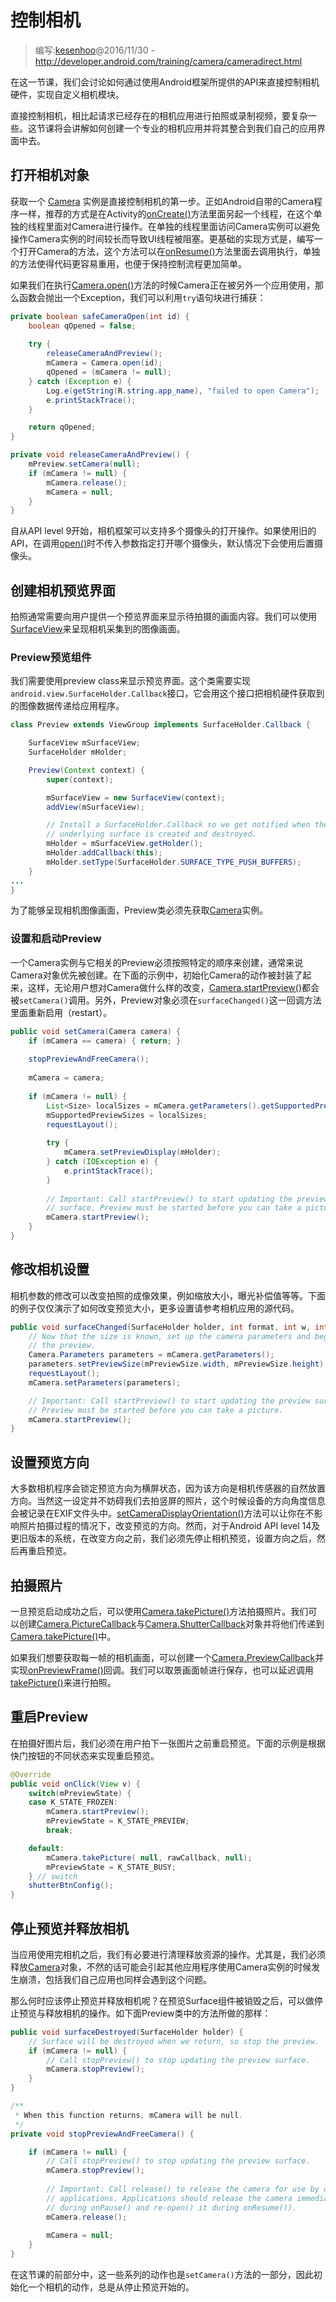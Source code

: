 # 控制相机

> 编写:[kesenhoo](https://github.com/kesenhoo)@2016/11/30 - <http://developer.android.com/training/camera/cameradirect.html> 

在这一节课，我们会讨论如何通过使用Android框架所提供的API来直接控制相机硬件，实现自定义相机模块。

直接控制相机，相比起请求已经存在的相机应用进行拍照或录制视频，要复杂一些。这节课将会讲解如何创建一个专业的相机应用并将其整合到我们自己的应用界面中去。

## 打开相机对象

获取一个 [Camera](http://developer.android.com/reference/android/hardware/Camera.html) 实例是直接控制相机的第一步。正如Android自带的Camera程序一样，推荐的方式是在Activity的<a href="http://developer.android.com/reference/android/app/Activity.html#onCreate(android.os.Bundle)">onCreate()</a>方法里面另起一个线程，在这个单独的线程里面对Camera进行操作。在单独的线程里面访问Camera实例可以避免操作Camera实例的时间较长而导致UI线程被阻塞。更基础的实现方式是，编写一个打开Camera的方法，这个方法可以在<a href="http://developer.android.com/reference/android/app/Activity.html#onResume()">onResume()</a>方法里面去调用执行，单独的方法使得代码更容易重用，也便于保持控制流程更加简单。

如果我们在执行<a href="http://developer.android.com/reference/android/hardware/Camera.html#open()">Camera.open()</a>方法的时候Camera正在被另外一个应用使用，那么函数会抛出一个Exception，我们可以利用`try`语句块进行捕获：

```java
private boolean safeCameraOpen(int id) {
    boolean qOpened = false;
  
    try {
        releaseCameraAndPreview();
        mCamera = Camera.open(id);
        qOpened = (mCamera != null);
    } catch (Exception e) {
        Log.e(getString(R.string.app_name), "failed to open Camera");
        e.printStackTrace();
    }

    return qOpened;    
}

private void releaseCameraAndPreview() {
    mPreview.setCamera(null);
    if (mCamera != null) {
        mCamera.release();
        mCamera = null;
    }
}
```

自从API level 9开始，相机框架可以支持多个摄像头的打开操作。如果使用旧的API，在调用<a href="http://developer.android.com/reference/android/hardware/Camera.html#open()">open()</a>时不传入参数指定打开哪个摄像头，默认情况下会使用后置摄像头。

## 创建相机预览界面

拍照通常需要向用户提供一个预览界面来显示待拍摄的画面内容。我们可以使用[SurfaceView](http://developer.android.com/reference/android/view/SurfaceView.html)来呈现相机采集到的图像画面。

### Preview预览组件

我们需要使用preview class来显示预览界面。这个类需要实现`android.view.SurfaceHolder.Callback`接口，它会用这个接口把相机硬件获取到的图像数据传递给应用程序。

```java
class Preview extends ViewGroup implements SurfaceHolder.Callback {

    SurfaceView mSurfaceView;
    SurfaceHolder mHolder;

    Preview(Context context) {
        super(context);

        mSurfaceView = new SurfaceView(context);
        addView(mSurfaceView);

        // Install a SurfaceHolder.Callback so we get notified when the
        // underlying surface is created and destroyed.
        mHolder = mSurfaceView.getHolder();
        mHolder.addCallback(this);
        mHolder.setType(SurfaceHolder.SURFACE_TYPE_PUSH_BUFFERS);
    }
...
}
```

为了能够呈现相机图像画面，Preview类必须先获取[Camera](http://developer.android.com/reference/android/hardware/Camera.html)实例。

### 设置和启动Preview

一个Camera实例与它相关的Preview必须按照特定的顺序来创建，通常来说Camera对象优先被创建。在下面的示例中，初始化Camera的动作被封装了起来，这样，无论用户想对Camera做什么样的改变，<a href="http://developer.android.com/reference/android/hardware/Camera.html#startPreview()">Camera.startPreview()</a>都会被`setCamera()`调用。另外，Preview对象必须在`surfaceChanged()`这一回调方法里面重新启用（restart）。

```java
public void setCamera(Camera camera) {
    if (mCamera == camera) { return; }
    
    stopPreviewAndFreeCamera();
    
    mCamera = camera;
    
    if (mCamera != null) {
        List<Size> localSizes = mCamera.getParameters().getSupportedPreviewSizes();
        mSupportedPreviewSizes = localSizes;
        requestLayout();
      
        try {
            mCamera.setPreviewDisplay(mHolder);
        } catch (IOException e) {
            e.printStackTrace();
        }
      
        // Important: Call startPreview() to start updating the preview
        // surface. Preview must be started before you can take a picture.
        mCamera.startPreview();
    }
}
```

## 修改相机设置

相机参数的修改可以改变拍照的成像效果，例如缩放大小，曝光补偿值等等。下面的例子仅仅演示了如何改变预览大小，更多设置请参考相机应用的源代码。

```java
public void surfaceChanged(SurfaceHolder holder, int format, int w, int h) {
    // Now that the size is known, set up the camera parameters and begin
    // the preview.
    Camera.Parameters parameters = mCamera.getParameters();
    parameters.setPreviewSize(mPreviewSize.width, mPreviewSize.height);
    requestLayout();
    mCamera.setParameters(parameters);

    // Important: Call startPreview() to start updating the preview surface.
    // Preview must be started before you can take a picture.
    mCamera.startPreview();
}
```

## 设置预览方向

大多数相机程序会锁定预览方向为横屏状态，因为该方向是相机传感器的自然放置方向。当然这一设定并不妨碍我们去拍竖屏的照片，这个时候设备的方向角度信息会被记录在EXIF文件头中。<a href="http://developer.android.com/reference/android/hardware/Camera.html#setDisplayOrientation(int)">setCameraDisplayOrientation()</a>方法可以让你在不影响照片拍摄过程的情况下，改变预览的方向。然而，对于Android API level 14及更旧版本的系统，在改变方向之前，我们必须先停止相机预览，设置方向之后，然后再重启预览。

## 拍摄照片

一旦预览启动成功之后，可以使用<a href="http://developer.android.com/reference/android/hardware/Camera.html#takePicture(android.hardware.Camera.ShutterCallback, android.hardware.Camera.PictureCallback, android.hardware.Camera.PictureCallback)">Camera.takePicture()</a>方法拍摄照片。我们可以创建<a href="http://developer.android.com/reference/android/hardware/Camera.PictureCallback.html">Camera.PictureCallback</a>与<a href="http://developer.android.com/reference/android/hardware/Camera.ShutterCallback.html">Camera.ShutterCallback</a>对象并将他们传递到<a href="http://developer.android.com/reference/android/hardware/Camera.html#takePicture(android.hardware.Camera.ShutterCallback, android.hardware.Camera.PictureCallback, android.hardware.Camera.PictureCallback)">Camera.takePicture()</a>中。

如果我们想要获取每一帧的相机画面，可以创建一个[Camera.PreviewCallback](http://developer.android.com/reference/android/hardware/Camera.PreviewCallback.html)并实现<a href="http://developer.android.com/reference/android/hardware/Camera.PreviewCallback.html#onPreviewFrame(byte[], android.hardware.Camera)">onPreviewFrame()</a>回调。我们可以取景画面帧进行保存，也可以延迟调用<a href="http://developer.android.com/reference/android/hardware/Camera.html#takePicture(android.hardware.Camera.ShutterCallback, android.hardware.Camera.PictureCallback, android.hardware.Camera.PictureCallback)">takePicture()</a>来进行拍照。

## 重启Preview

在拍摄好图片后，我们必须在用户拍下一张图片之前重启预览。下面的示例是根据快门按钮的不同状态来实现重启预览。

```java
@Override
public void onClick(View v) {
    switch(mPreviewState) {
    case K_STATE_FROZEN:
        mCamera.startPreview();
        mPreviewState = K_STATE_PREVIEW;
        break;

    default:
        mCamera.takePicture( null, rawCallback, null);
        mPreviewState = K_STATE_BUSY;
    } // switch
    shutterBtnConfig();
}
```

## 停止预览并释放相机

当应用使用完相机之后，我们有必要进行清理释放资源的操作。尤其是，我们必须释放[Camera](http://developer.android.com/reference/android/hardware/Camera.html)对象，不然的话可能会引起其他应用程序使用Camera实例的时候发生崩溃，包括我们自己应用也同样会遇到这个问题。

那么何时应该停止预览并释放相机呢？在预览Surface组件被销毁之后，可以做停止预览与释放相机的操作。如下面Preview类中的方法所做的那样：

```java
public void surfaceDestroyed(SurfaceHolder holder) {
    // Surface will be destroyed when we return, so stop the preview.
    if (mCamera != null) {
        // Call stopPreview() to stop updating the preview surface.
        mCamera.stopPreview();
    }
}

/**
 * When this function returns, mCamera will be null.
 */
private void stopPreviewAndFreeCamera() {

    if (mCamera != null) {
        // Call stopPreview() to stop updating the preview surface.
        mCamera.stopPreview();
    
        // Important: Call release() to release the camera for use by other
        // applications. Applications should release the camera immediately
        // during onPause() and re-open() it during onResume()).
        mCamera.release();
    
        mCamera = null;
    }
}
```

在这节课的前部分中，这一些系列的动作也是`setCamera()`方法的一部分，因此初始化一个相机的动作，总是从停止预览开始的。
